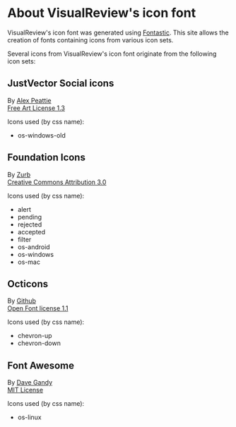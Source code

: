 # About VisualReview's icon font
VisualReview's icon font was generated using [Fontastic](http://www.fontastic.me). This site allows the creation
of fonts containing icons from various icon sets.

Several icons from VisualReview's icon font originate from the following icon sets:

## JustVector Social icons
By [Alex Peattie](http://www.alexpeattie.com/projects/justvector_icons/)<br/>
[Free Art License 1.3](http://artlibre.org/licence/lal/en/)

Icons used (by css name):

* os-windows-old

## Foundation Icons
By [Zurb](http://zurb.com/playground/foundation-icon-fonts-3)<br/>
[Creative Commons Attribution 3.0](http://creativecommons.org/licenses/by/3.0/)

Icons used (by css name):

* alert
* pending
* rejected
* accepted
* filter
* os-android
* os-windows
* os-mac

## Octicons
By [Github](https://github.com/github/octicons)<br/>
[Open Font license 1.1](https://github.com/github/octicons/blob/master/LICENSE.txt)

Icons used (by css name):

* chevron-up
* chevron-down

## Font Awesome
By [Dave Gandy](http://fortawesome.github.io/Font-Awesome/)<br/>
[MIT License](http://opensource.org/licenses/mit-license.html)

Icons used (by css name):

* os-linux